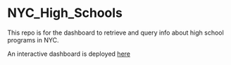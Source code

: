# NYC_High_Schools

This repo is for the dashboard to retrieve and query info about high school programs in NYC.

An interactive dashboard is deployed [here](https://supertrashpanda.shinyapps.io/track_user/)
